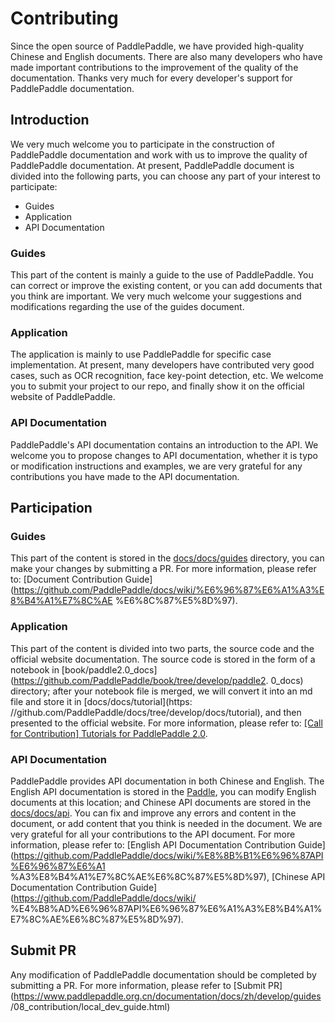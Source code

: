 # Contributing

Since the open source of PaddlePaddle, we have provided high-quality Chinese and English documents. There are also many developers who have made important contributions to the improvement of the quality of the documentation. Thanks very much for every developer's support for PaddlePaddle documentation.

## Introduction

We very much welcome you to participate in the construction of PaddlePaddle documentation and work with us to improve the quality of PaddlePaddle documentation. At present, PaddlePaddle document is divided into the following parts, you can choose any part of your interest to participate:

- Guides
- Application
- API Documentation

### Guides

This part of the content is mainly a guide to the use of PaddlePaddle. You can correct or improve the existing content, or you can add documents that you think are important. We very much welcome your suggestions and modifications regarding the use of the guides document.

### Application

The application is mainly to use PaddlePaddle for specific case implementation. At present, many developers have contributed very good cases, such as OCR recognition, face key-point detection, etc. We welcome you to submit your project to our repo, and finally show it on the official website of PaddlePaddle.

### API Documentation

PaddlePaddle's API documentation contains an introduction to the API. We welcome you to propose changes to API documentation, whether it is typo or modification instructions and examples, we are very grateful for any contributions you have made to the API documentation.

## Participation

### Guides

This part of the content is stored in the [docs/docs/guides](https://github.com/PaddlePaddle/docs/tree/develop/docs/guides) directory, you can make your changes by submitting a PR. For more information, please refer to: [Document Contribution Guide](https://github.com/PaddlePaddle/docs/wiki/%E6%96%87%E6%A1%A3%E8%B4%A1%E7%8C%AE %E6%8C%87%E5%8D%97).

### Application

This part of the content is divided into two parts, the source code and the official website documentation. The source code is stored in the form of a notebook in [book/paddle2.0_docs](https://github.com/PaddlePaddle/book/tree/develop/paddle2. 0_docs) directory; after your notebook file is merged, we will convert it into an md file and store it in [docs/docs/tutorial](https: //github.com/PaddlePaddle/docs/tree/develop/docs/tutorial), and then presented to the official website. For more information, please refer to: [[Call for Contribution] Tutorials for PaddlePaddle 2.0](https://github.com/PaddlePaddle/book/issues/905).

### API Documentation

PaddlePaddle provides API documentation in both Chinese and English. The English API documentation is stored in the [Paddle](https://github.com/PaddlePaddle/Paddle/tree/develop/python/paddle), you can modify English documents at this location; and Chinese API documents are stored in the [docs/docs/api](https://github.com/PaddlePaddle/docs/tree/develop/docs/api). You can fix and improve any errors and content in the document, or add content that you think is needed in the document. We are very grateful for all your contributions to the API document. For more information, please refer to: [English API Documentation Contribution Guide](https://github.com/PaddlePaddle/docs/wiki/%E8%8B%B1%E6%96%87API%E6%96%87%E6%A1 %A3%E8%B4%A1%E7%8C%AE%E6%8C%87%E5%8D%97), [Chinese API Documentation Contribution Guide](https://github.com/PaddlePaddle/docs/wiki/ %E4%B8%AD%E6%96%87API%E6%96%87%E6%A1%A3%E8%B4%A1%E7%8C%AE%E6%8C%87%E5%8D%97).

## Submit PR

Any modification of PaddlePaddle documentation should be completed by submitting a PR. For more information, please refer to [Submit PR](https://www.paddlepaddle.org.cn/documentation/docs/zh/develop/guides /08_contribution/local_dev_guide.html)
